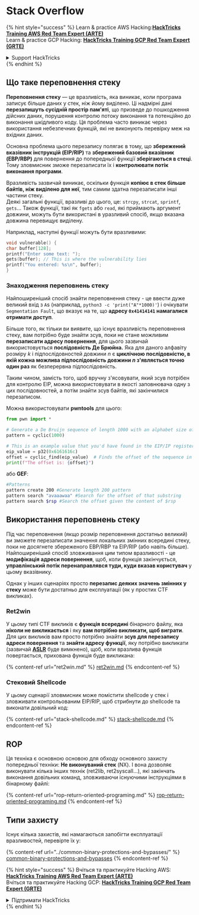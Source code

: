 # Stack Overflow

{% hint style="success" %}
Learn & practice AWS Hacking:<img src="/.gitbook/assets/arte.png" alt="" data-size="line">[**HackTricks Training AWS Red Team Expert (ARTE)**](https://training.hacktricks.xyz/courses/arte)<img src="/.gitbook/assets/arte.png" alt="" data-size="line">\
Learn & practice GCP Hacking: <img src="/.gitbook/assets/grte.png" alt="" data-size="line">[**HackTricks Training GCP Red Team Expert (GRTE)**<img src="/.gitbook/assets/grte.png" alt="" data-size="line">](https://training.hacktricks.xyz/courses/grte)

<details>

<summary>Support HackTricks</summary>

* Check the [**subscription plans**](https://github.com/sponsors/carlospolop)!
* **Join the** 💬 [**Discord group**](https://discord.gg/hRep4RUj7f) or the [**telegram group**](https://t.me/peass) or **follow** us on **Twitter** 🐦 [**@hacktricks\_live**](https://twitter.com/hacktricks\_live)**.**
* **Share hacking tricks by submitting PRs to the** [**HackTricks**](https://github.com/carlospolop/hacktricks) and [**HackTricks Cloud**](https://github.com/carlospolop/hacktricks-cloud) github repos.

</details>
{% endhint %}

## Що таке переповнення стеку

**Переповнення стеку** — це вразливість, яка виникає, коли програма записує більше даних у стек, ніж йому виділено. Ці надмірні дані **перезапишуть сусідній простір пам'яті**, що призведе до пошкодження дійсних даних, порушення контролю потоку виконання та потенційно до виконання шкідливого коду. Ця проблема часто виникає через використання небезпечних функцій, які не виконують перевірку меж на вхідних даних.

Основна проблема цього перезапису полягає в тому, що **збережений вказівник інструкцій (EIP/RIP)** та **збережений базовий вказівник (EBP/RBP)** для повернення до попередньої функції **зберігаються в стеці**. Тому зловмисник зможе перезаписати їх і **контролювати потік виконання програми**.

Вразливість зазвичай виникає, оскільки функція **копіює в стек більше байтів, ніж виділено для неї**, тим самим здатна перезаписати інші частини стеку.\
Деякі загальні функції, вразливі до цього, це: `strcpy`, `strcat`, `sprintf`, `gets`... Також функції, такі як `fgets` або `read`, які приймають аргумент довжини, можуть бути використані в уразливий спосіб, якщо вказана довжина перевищує виділену.

Наприклад, наступні функції можуть бути вразливими:
```c
void vulnerable() {
char buffer[128];
printf("Enter some text: ");
gets(buffer); // This is where the vulnerability lies
printf("You entered: %s\n", buffer);
}
```
### Знаходження переповнень стеку

Найпоширеніший спосіб знайти переповнення стеку - це ввести дуже великий вхід з `A`s (наприклад, `python3 -c 'print("A"*1000)'`) і очікувати `Segmentation Fault`, що вказує на те, що **адресу `0x41414141` намагалися отримати доступ**.

Більше того, як тільки ви виявите, що існує вразливість переповнення стеку, вам потрібно буде знайти зсув, поки не стане можливим **перезаписати адресу повернення**, для цього зазвичай використовується **послідовність Де Брюйна.** Яка для даного алфавіту розміру _k_ і підпослідовностей довжини _n_ є **циклічною послідовністю, в якій кожна можлива підпослідовність довжини **_**n**_** з'являється точно один раз** як безперервна підпослідовність.

Таким чином, замість того, щоб вручну з'ясовувати, який зсув потрібен для контролю EIP, можна використовувати в якості заповнювача одну з цих послідовностей, а потім знайти зсув байтів, які закінчилися перезаписом. 

Можна використовувати **pwntools** для цього:
```python
from pwn import *

# Generate a De Bruijn sequence of length 1000 with an alphabet size of 256 (byte values)
pattern = cyclic(1000)

# This is an example value that you'd have found in the EIP/IP register upon crash
eip_value = p32(0x6161616c)
offset = cyclic_find(eip_value)  # Finds the offset of the sequence in the De Bruijn pattern
print(f"The offset is: {offset}")
```
або **GEF**:
```bash
#Patterns
pattern create 200 #Generate length 200 pattern
pattern search "avaaawaa" #Search for the offset of that substring
pattern search $rsp #Search the offset given the content of $rsp
```
## Використання переповнень стеку

Під час переповнення (якщо розмір переповнення достатньо великий) ви зможете перезаписати значення локальних змінних всередині стеку, поки не досягнете збереженого EBP/RBP та EIP/RIP (або навіть більше).\
Найпоширеніший спосіб зловживання цим типом вразливості - це **модифікація адреси повернення**, щоб, коли функція закінчується, **управлінський потік перенаправлявся туди, куди вказав користувач** у цьому вказівнику.

Однак у інших сценаріях просто **перезапис деяких значень змінних у стеку** може бути достатньо для експлуатації (як у простих CTF викликах).

### Ret2win

У цьому типі CTF викликів є **функція** **всередині** бінарного файлу, яка **ніколи не викликається** і яку **вам потрібно викликати, щоб виграти**. Для цих викликів вам просто потрібно знайти **зсув для перезапису адреси повернення** та **знайти адресу функції**, яку потрібно викликати (зазвичай [**ASLR**](../common-binary-protections-and-bypasses/aslr/) буде вимкнено), щоб, коли вразлива функція повертається, прихована функція буде викликана:

{% content-ref url="ret2win.md" %}
[ret2win.md](ret2win.md)
{% endcontent-ref %}

### Стековий Shellcode

У цьому сценарії зловмисник може помістити shellcode у стек і зловживати контрольованим EIP/RIP, щоб стрибнути до shellcode та виконати довільний код:

{% content-ref url="stack-shellcode.md" %}
[stack-shellcode.md](stack-shellcode.md)
{% endcontent-ref %}

## ROP

Ця техніка є основною основою для обходу основного захисту попередньої техніки: **Не виконуваний стек** (NX). І вона дозволяє виконувати кілька інших технік (ret2lib, ret2syscall...), які закінчать виконання довільних команд, зловживаючи існуючими інструкціями в бінарному файлі:

{% content-ref url="rop-return-oriented-programing.md" %}
[rop-return-oriented-programing.md](rop-return-oriented-programing.md)
{% endcontent-ref %}



## Типи захисту

Існує кілька захистів, які намагаються запобігти експлуатації вразливостей, перевірте їх у:

{% content-ref url="../common-binary-protections-and-bypasses/" %}
[common-binary-protections-and-bypasses](../common-binary-protections-and-bypasses/)
{% endcontent-ref %}

{% hint style="success" %}
Вчіться та практикуйте Hacking AWS:<img src="/.gitbook/assets/arte.png" alt="" data-size="line">[**HackTricks Training AWS Red Team Expert (ARTE)**](https://training.hacktricks.xyz/courses/arte)<img src="/.gitbook/assets/arte.png" alt="" data-size="line">\
Вчіться та практикуйте Hacking GCP: <img src="/.gitbook/assets/grte.png" alt="" data-size="line">[**HackTricks Training GCP Red Team Expert (GRTE)**<img src="/.gitbook/assets/grte.png" alt="" data-size="line">](https://training.hacktricks.xyz/courses/grte)

<details>

<summary>Підтримати HackTricks</summary>

* Перевірте [**плани підписки**](https://github.com/sponsors/carlospolop)!
* **Приєднуйтесь до** 💬 [**групи Discord**](https://discord.gg/hRep4RUj7f) або [**групи Telegram**](https://t.me/peass) або **слідкуйте** за нами в **Twitter** 🐦 [**@hacktricks\_live**](https://twitter.com/hacktricks\_live)**.**
* **Діліться хакерськими трюками, подаючи PR до** [**HackTricks**](https://github.com/carlospolop/hacktricks) та [**HackTricks Cloud**](https://github.com/carlospolop/hacktricks-cloud) репозиторіїв на GitHub.

</details>
{% endhint %}
